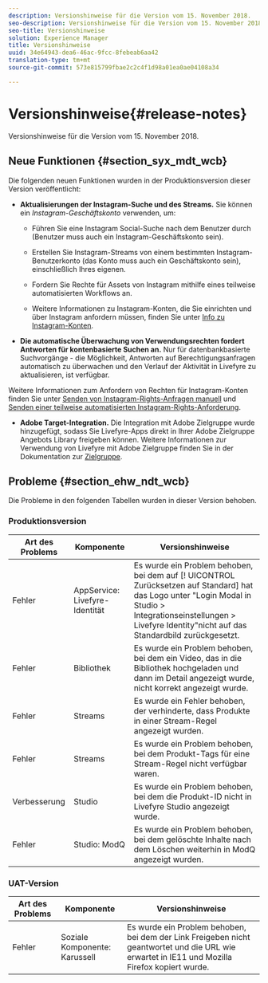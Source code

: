 ```yaml
---
description: Versionshinweise für die Version vom 15. November 2018.
seo-description: Versionshinweise für die Version vom 15. November 2018.
seo-title: Versionshinweise
solution: Experience Manager
title: Versionshinweise
uuid: 34e64943-dea6-46ac-9fcc-8febeab6aa42
translation-type: tm+mt
source-git-commit: 573e815799fbae2c2c4f1d98a01ea0ae04108a34

---
```



# Versionshinweise{#release-notes}

Versionshinweise für die Version vom 15. November 2018.

## Neue Funktionen {#section_syx_mdt_wcb}

Die folgenden neuen Funktionen wurden in der Produktionsversion dieser Version veröffentlicht:

* **Aktualisierungen der Instagram-Suche und des Streams.** Sie können ein *Instagram-Geschäftskonto* verwenden, um:

   * Führen Sie eine Instagram Social-Suche nach dem Benutzer durch (Benutzer muss auch ein Instagram-Geschäftskonto sein).

   * Erstellen Sie Instagram-Streams von einem bestimmten Instagram-Benutzerkonto (das Konto muss auch ein Geschäftskonto sein), einschließlich Ihres eigenen.

   * Fordern Sie Rechte für Assets von Instagram mithilfe eines teilweise automatisierten Workflows an.

   * Weitere Informationen zu Instagram-Konten, die Sie einrichten und über Instagram anfordern müssen, finden Sie unter [Info zu Instagram-Konten](/help/using/c-users-creating-accounts-with-studio-access/t-configure-social-accout-instagram/c-about-instagram-accounts.md).

* **Die automatische Überwachung von Verwendungsrechten fordert Antworten für kontenbasierte Suchen an.** Nur für datenbankbasierte Suchvorgänge - die Möglichkeit, Antworten auf Berechtigungsanfragen automatisch zu überwachen und den Verlauf der Aktivität in Livefyre zu aktualisieren, ist verfügbar.

Weitere Informationen zum Anfordern von Rechten für Instagram-Konten finden Sie unter [Senden von Instagram-Rights-Anfragen manuell](/help/using/c-how-requesting-rights-works/c-send-instagram-manual-rights-request.md) und [Senden einer teilweise automatisierten Instagram-Rights-Anforderung](/help/using/c-how-requesting-rights-works/c-send-an-instagram-rights-request-from-the-library.md).

* **Adobe Target-Integration.** Die Integration mit Adobe Zielgruppe wurde hinzugefügt, sodass Sie Livefyre-Apps direkt in Ihrer Adobe Zielgruppe Angebots Library freigeben können. Weitere Informationen zur Verwendung von Livefyre mit Adobe Zielgruppe finden Sie in der Dokumentation zur [Zielgruppe](hhttps://docs.adobe.com/content/help/en/livefyre/using/library/livefyre-target.html).

## Probleme {#section_ehw_ndt_wcb}

Die Probleme in den folgenden Tabellen wurden in dieser Version behoben.

### Produktionsversion

| Art des Problems | Komponente | Versionshinweise |
|--- |--- |--- |
| Fehler | AppService: Livefyre-Identität | Es wurde ein Problem behoben, bei dem auf [! UICONTROL Zurücksetzen auf Standard] hat das Logo unter &quot;Login Modal in Studio > Integrationseinstellungen > Livefyre Identity&quot;nicht auf das Standardbild zurückgesetzt. |
| Fehler | Bibliothek | Es wurde ein Problem behoben, bei dem ein Video, das in die Bibliothek hochgeladen und dann im Detail angezeigt wurde, nicht korrekt angezeigt wurde. |
| Fehler | Streams | Es wurde ein Fehler behoben, der verhinderte, dass Produkte in einer Stream-Regel angezeigt wurden. |
| Fehler | Streams | Es wurde ein Problem behoben, bei dem Produkt-Tags für eine Stream-Regel nicht verfügbar waren. |
| Verbesserung | Studio | Es wurde ein Problem behoben, bei dem die Produkt-ID nicht in Livefyre Studio angezeigt wurde. |
| Fehler | Studio: ModQ | Es wurde ein Problem behoben, bei dem gelöschte Inhalte nach dem Löschen weiterhin in ModQ angezeigt wurden. |

### UAT-Version

| **Art des Problems** | **Komponente** | **Versionshinweise** |
|---|---|---|
| Fehler | Soziale Komponente: Karussell | Es wurde ein Problem behoben, bei dem der Link Freigeben nicht geantwortet und die URL wie erwartet in IE11 und Mozilla Firefox kopiert wurde. |